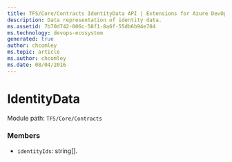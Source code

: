 ```yaml
---
title: TFS/Core/Contracts IdentityData API | Extensions for Azure DevOps Services
description: Data representation of identity data.
ms.assetid: 7b70d742-006c-58f1-8a6f-55db6b94e704
ms.technology: devops-ecosystem
generated: true
author: chcomley
ms.topic: article
ms.author: chcomley
ms.date: 08/04/2016
---
```


# IdentityData

Module path: `TFS/Core/Contracts`

### Members

* `identityIds`: string[].
